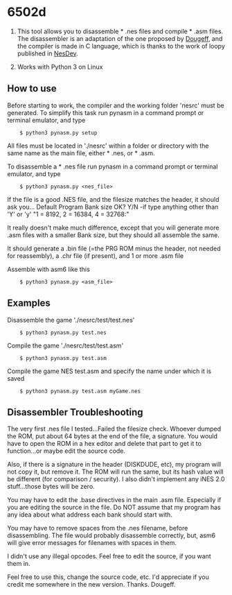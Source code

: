 6502d
=====

1. This tool allows you to disassemble * .nes files and compile * .asm files. 
The disassembler is an adaptation of the one proposed by 
[Dougeff](https://github.com/nesdoug/NES-DISASSEMBLER), and the compiler is 
made in C language, which is thanks to the work of loopy published in
 [NesDev](https://wiki.nesdev.com/w/index.php/Tools).

2. Works with Python 3 on Linux


How to use
----------
Before starting to work, the compiler and the working folder 'nesrc' must 
be generated. To simplify this task run pynasm in a command prompt or terminal emulator, and type
~~~~
    $ python3 pynasm.py setup
~~~~

All files must be located in './nesrc' within a folder or directory with the same name as the main file, either * .nes, or * .asm.

To disassemble a * .nes file run pynasm in a command prompt or terminal emulator, and type
~~~~
    $ python3 pynasm.py <nes_file>
~~~~

If the file is a good .NES file, and the filesize matches the header, it should ask you...
Default Program Bank size OK? Y/N
-if type anything other than 'Y' or 'y'
"1 = 8192, 2 = 16384, 4 = 32768:"

It really doesn't make much difference, except that you will generate more .asm files with a smaller Bank size, but they should all assemble the same.

It should generate a .bin file (=the PRG ROM minus the header, not needed for reassembly), a .chr file (if present), and 1 or more .asm file

Assemble with asm6 like this 

~~~~
    $ python3 pynasm.py <asm_file>
~~~~

Examples
---------------
Disassemble the game './nesrc/test/test.nes'
~~~~
    $ python3 pynasm.py test.nes
~~~~

Compile the game './nesrc/test/test.asm'
~~~~
    $ python3 pynasm.py test.asm
~~~~



Compile the game NES test.asm and specify the name under 
which it is saved
~~~~
    $ python3 pynasm.py test.asm myGame.nes
~~~~

Disassembler Troubleshooting
---------------

The very first .nes file I tested...Failed the filesize check. Whoever dumped the ROM, put about 64 bytes at the end of the file, a signature. You would have to open the ROM in a hex editor and delete that part to get it to function...or maybe edit the source code.

Also, if there is a signature in the header (DISKDUDE, etc), my program will not copy it, but remove it. The ROM will run the same, but its hash value will be different (for comparison / security). I also didn't implement any iNES 2.0 stuff...those bytes will be zero.

You may have to edit the .base directives in the main .asm file. Especially if you are editing the source in the file. Do NOT assume that my program has any idea about what address each bank should start with. 

You may have to remove spaces from the .nes filename, before disassembling. The file would probably disassemble correctly, but, asm6 will give error messages for filenames with spaces in them.

I didn't use any illegal opcodes. Feel free to edit the source, if you want them in.



Feel free to use this, change the source code, etc. I'd appreciate if you credit me somewhere in the new version. Thanks. Dougeff.

